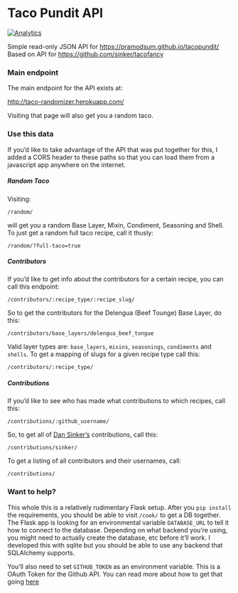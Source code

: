 # Taco Pundit API

[![Analytics](https://ga-beacon.appspot.com/UA-160733756-1/welcome-page)](https://github.com/pramodsum/taco-pundit-api)

Simple read-only JSON API for https://pramodsum.github.io/tacopundit/
Based on API for https://github.com/sinker/tacofancy

### Main endpoint

The main endpoint for the API exists at: 

http://taco-randomizer.herokuapp.com/

Visiting that page will also get you a random taco.

### Use this data

If you’d like to take advantage of the API that was put together for this, I added
a CORS header to these paths so that you can load them from a javascript app 
anywhere on the internet.

##### Random Taco

Visiting:

``/random/``

will get you a random Base Layer, Mixin, Condiment, Seasoning and  Shell. To
just get a random full taco recipe, call it thusly:

``/random/?full-taco=true``

##### Contributors

If you’d like to get info about the contributors for a certain recipe,
you can call this endpoint:

``/contributors/:recipe_type/:recipe_slug/``

So to get the contributors for the Delengua (Beef Tounge) Base Layer, do this:

``/contributors/base_layers/delengua_beef_tongue``

Valid layer types are: ``base_layers``, ``mixins``, ``seasonings``, ``condiments``
and ``shells``. To get a mapping of slugs for a given recipe type call this:

``/contributors/:recipe_type/``

##### Contributions

If you’d like to see who has made what contributions to which recipes, call this:

``/contributions/:github_username/``

So, to get all of [Dan Sinker’s](http://github.com/sinker) contributions, call this:

``/contributions/sinker/``

To get a listing of all contributors and their usernames, call:

``/contributions/``

### Want to help?

This whole this is a relatively rudimentary Flask setup. After you ``pip install``
the requirements, you should be able to visit ``/cook/`` to get a DB
together. The Flask app is looking for an environmental variable ``DATABASE_URL`` to
tell it how to connect to the database. Depending on what backend you’re using, you
might need to actually create the database, etc before it’ll work.
I developed this with sqlite but you should be able to use any backend that
SQLAlchemy supports. 

You’ll also need to set ``GITHUB_TOKEN`` as an environment variable. This is a
OAuth Token for the Github API. You can read more about how to get that going
[here](https://developer.github.com/v3/auth/#basic-authentication)
